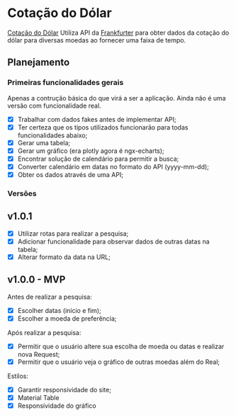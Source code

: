 # Cotação do Dólar

[Cotação do Dólar](https://novefolhas.studio/cotacao) Utiliza API da [Frankfurter](https://www.frankfurter.app/docs/) para obter dados da cotação do dólar para diversas moedas ao fornecer uma faixa de tempo.

## Planejamento

### Primeiras funcionalidades gerais

Apenas a contrução básica do que virá a ser a aplicação. Ainda não é uma versão com funcionalidade real.

- [x] Trabalhar com dados fakes antes de implementar API;
- [x] Ter certeza que os tipos utilizados funcionarão para todas funcionalidades abaixo;
- [x] Gerar uma tabela;
- [x] Gerar um gráfico (era plotly agora é ngx-echarts);
- [x] Encontrar solução de calendário para permitir a busca;
- [x] Converter calendário em datas no formato do API (yyyy-mm-dd);
- [x] Obter os dados através de uma API;

### Versões

## v1.0.1

- [x] Utilizar rotas para realizar a pesquisa;
- [x] Adicionar funcionalidade para observar dados de outras datas na tabela;
- [x] Alterar formato da data na URL;

## v1.0.0 - MVP

Antes de realizar a pesquisa:

- [x] Escolher datas (início e fim);
- [x] Escolher a moeda de preferência;

Após realizar a pesquisa:

- [x] Permitir que o usuário altere sua escolha de moeda ou datas e realizar nova Request;
- [x] Permitir que o usuário veja o gráfico de outras moedas além do Real;

Estilos:

- [x] Garantir responsividade do site;
- [x] Material Table
- [x] Responsividade do gráfico
